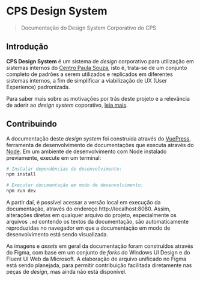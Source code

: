 # CPS Design System

> Documentação do Design System Corporativo do CPS

## Introdução

**CPS Design System** é um sistema de _design_ corporativo para utilização em sistemas internos do [Centro Paula Souza](https://www.cps.sp.gov.br/), isto é, trata-se de um conjunto completo de padrões a serem utilizados e replicados em diferentes sistemas internos, a fim de simplificar a viabilização de UX (User Experience) padronizada.

Para saber mais sobre as motivações por trás deste projeto e a relevância de aderir ao _design system_ coporativo, [leia mais](https://cpsrepositorio.github.io/cps-design-system/guia-visual/#introducao).

## Contribuindo

A documentação deste _design system_ foi construída através do [VuePress](https://vuepress.vuejs.org/), ferramenta de desenvolvimento de documentações que executa através do [Node](https://nodejs.org/en/). Em um ambiente de desenvolvimento com Node instalado previamente, execute em um terminal:

``` bash
# Instalar dependências de desenvolvimento:
npm install

# Executar documentação em modo de desenvolvimento:
npm run dev
```

A partir daí, é possível acessar a versão local em execução da documentação, através do endereço http://localhost:8080. Assim, alterações diretas em qualquer arquivo do projeto, especialmente os arquivos `.md` contendo os textos da documentação, são automaticamente reproduzidas no navegador em que a documentação em modo de desenvolvimento está sendo visualizada.

As imagens e _assets_ em geral da documentação foram construídos através do Figma, com base em um conjunto de _forks_ do Windows UI Design e do Fluent UI Web da Microsoft. A elaboração de arquivo unificado no Figma está sendo planejada, para permitir contribuição facilitada diretamente nas peças de _design_, mas ainda não está disponível.
